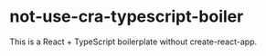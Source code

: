 # not-use-cra-typescript-boiler
  
  
  This is a React + TypeScript boilerplate without create-react-app.
